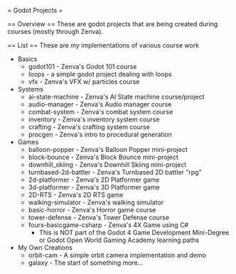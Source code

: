 = Godot Projects =

== Overview ==
These are godot projects that are being created during courses (mostly through Zenva).

== List ==
These are _my_ implementations of various course work

* Basics
  * godot101 - Zenva's Godot 101 course
  * loops - a simple godot project dealing with loops
  * vfx - Zenva's VFX w/ particles course
* Systems
  * ai-state-machine - Zenva's AI State machine course/project
  * audio-manager - Zenva's Audio manager course
  * combat-system - Zenva's combat system course
  * inventory - Zenva's inventory system course
  * crafting - Zenva's crafting system course
  * procgen - Zenva's intro to procedural generation
* Games
  * balloon-popper - Zenva's Balloon Popper mini-project
  * block-bounce - Zenva's Block Bounce mini-project
  * downhill_skiing - Zenva's Downhill Skiing mini-project
  * turnbased-2d-battler - Zenva's Turnbased 2D battler "rpg"
  * 2d-platformer - Zenva's 2D Platformer game
  * 3d-platformer - Zenva's 3D Platformer game
  * 2D-RTS - Zenva's 2D RTS game
  * walking-simulator - Zenva's walking simulator
  * basic-horror - Zenva's Horror game course
  * tower-defense - Zenva's Tower Defense course
  * fourx-basicgame-csharp - Zenva's 4X Game using C#
    * This is NOT part of the Godot 4 Game Development Mini-Degree or Godot Open World Gaming Academy learning paths 
* My Own Creations
  * orbit-cam - A simple orbit camera implementation and demo
  * galaxy - The start of something more...

